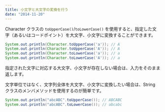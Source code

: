 ```yaml
---
title: 小文字と大文字の変換を行う
date: "2014-11-20"
---
```


Character クラスの `toUpperCase()`/`toLowerCase()` を使用すると、指定した文字（あるいはコードポイント）を大文字、小文字に変換することができます。

~~~ java
System.out.println(Character.toUpperCase('a')); // A
System.out.println(Character.toUpperCase('A')); // A
System.out.println(Character.toLowerCase('a')); // a
System.out.println(Character.toLowerCase('A')); // a
~~~

指定された文字に対応する大文字、小文字が存在しない場合は、入力をそのまま返します。

文字単位ではなく、文字列全体を大文字、小文字に変換したい場合は、String クラスのメンバメソッドを使用するのが簡単です。

~~~ java
System.out.println("abcABC".toUpperCase()); // ABCABC
System.out.println("abcABC".toLowerCase()); // abcabc
~~~

